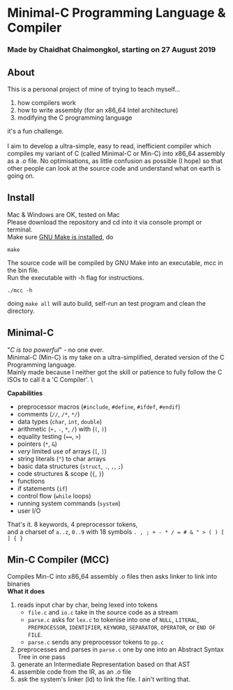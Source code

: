 # Minimal-C Programming Language & Compiler
### Made by Chaidhat Chaimongkol, starting on 27 August 2019

## About
This is a personal project of mine of trying to teach myself...
1. how compilers work
2. how to write assembly (for an x86_64 Intel architecture)
3. modifying the C programming language

it's a fun challenge.\
\
I aim to develop a ultra-simple, easy to read, inefficient compiler which compiles my variant of C (called Minimal-C or Min-C)
into x86_64 assembly as a *.o* file. No optimisations, as little confusion as possible (I hope) so that other people can look
at the source code and understand what on earth is going on. 

## Install
Mac & Windows are OK, tested on Mac\
Please download the repository and cd into it via console prompt or terminal.\
Make sure [GNU Make is installed](http://gnuwin32.sourceforge.net/packages/make.htm), do
```
make
```
The source code will be compiled by GNU Make into an executable, mcc in the bin file.\
Run the executable with -h flag for instructions.
```
./mcc -h
```
doing `make all` will auto build, self-run an test program and clean the directory.
## Minimal-C
"*C is too powerful*" - no one ever.\
Minimal-C (Min-C) is my take on a ultra-simplified, derated version of the C Programming language.\
Mainly made because I neither got the skill or patience to fully follow the C ISOs to call it a 'C Compiler'. 
\

**Capabilities**
* preprocessor macros (`#include`, `#define`, `#ifdef`, `#endif`)
* comments (`//`, `/*`, `*/`)
* data types (`char`, `int`, `double`)
* arithmetic (`+,` `-`, `*`, `/`) with (`(`, `)`)
* equality testing (`==`, `>`)
* pointers (`*`, `&`)
* *very* limited use of arrays (`[`, `]`)
* string literals (`"`) to char arrays
* basic data structures (`struct`, `.`, `,`, `;`)
* code structures & scope (`{`, `}`)
* functions
* if statements (`if`)
* control flow (`while` loops)
* running system commands (`system`)
* user I/O

That's it. 8 keywords, 4 preprocessor tokens,\
and a charset of `a..z`, `0..9` with 18 symbols `. , ; + - * / = # & " > ( ) [ ] { }`


## Min-C Compiler (MCC)
Compiles Min-C into x86_64 assembly *.o* files then asks linker to link into binaries\
**What it does**
1. reads input char by char, being lexed into tokens
   * `file.c` and `io.c` take in the source code as a stream
   * `parse.c` asks for `lex.c` to tokenise into one of `NULL`, `LITERAL`, `PREPROCESSOR`, `IDENTIFIER`, `KEYWORD`, `SEPARATOR`, `OPERATOR`, or `END OF FILE`.
   * `parse.c` sends any preprocessor tokens to `pp.c`
2. preprocesses and parses in `parse.c` one by one into an Abstract Syntax Tree in one pass
3. generate an Intermediate Representation based on that AST
4. assemble code from the IR, as an *.o* file
5. ask the system's linker (ld) to link the file. I ain't writing that.
